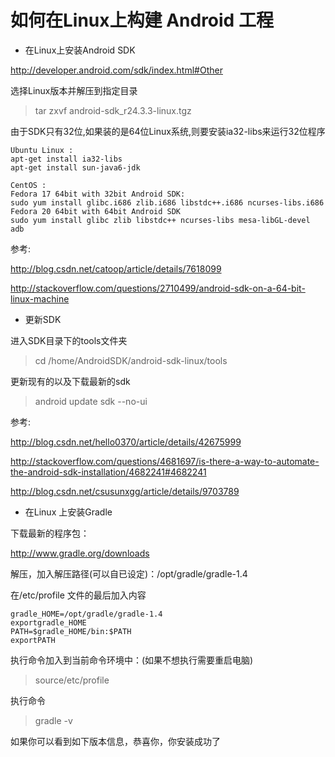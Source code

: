 # 如何在Linux上构建 Android 工程

- 在Linux上安装Android SDK

http://developer.android.com/sdk/index.html#Other

选择Linux版本并解压到指定目录

> tar zxvf android-sdk_r24.3.3-linux.tgz

由于SDK只有32位,如果装的是64位Linux系统,则要安装ia32-libs来运行32位程序

```
Ubuntu Linux :
apt-get install ia32-libs
apt-get install sun-java6-jdk

CentOS :
Fedora 17 64bit with 32bit Android SDK:
sudo yum install glibc.i686 zlib.i686 libstdc++.i686 ncurses-libs.i686
Fedora 20 64bit with 64bit Android SDK
sudo yum install glibc zlib libstdc++ ncurses-libs mesa-libGL-devel adb
```

参考:

http://blog.csdn.net/catoop/article/details/7618099

http://stackoverflow.com/questions/2710499/android-sdk-on-a-64-bit-linux-machine

- 更新SDK

进入SDK目录下的tools文件夹

>cd /home/AndroidSDK/android-sdk-linux/tools

更新现有的以及下载最新的sdk

>android update sdk --no-ui 

参考:

http://blog.csdn.net/hello0370/article/details/42675999

http://stackoverflow.com/questions/4681697/is-there-a-way-to-automate-the-android-sdk-installation/4682241#4682241

http://blog.csdn.net/csusunxgg/article/details/9703789

- 在Linux 上安装Gradle

下载最新的程序包：

http://www.gradle.org/downloads

解压，加入解压路径(可以自已设定)：/opt/gradle/gradle-1.4

在/etc/profile 文件的最后加入内容

```
gradle_HOME=/opt/gradle/gradle-1.4
exportgradle_HOME
PATH=$gradle_HOME/bin:$PATH
exportPATH
```

执行命令加入到当前命令环境中：(如果不想执行需要重启电脑)

>source/etc/profile

执行命令

>gradle -v

如果你可以看到如下版本信息，恭喜你，你安装成功了 






















